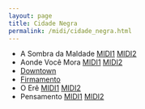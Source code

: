 ```yaml
---
layout: page
title: Cidade Negra
permalink: /midi/cidade_negra.html
---
```


* A Sombra da Maldade    [MIDI1](http://srv.victor3d.com.br/midi/A_sombra_da_maldade.mid) [MIDI2](http://srv.victor3d.com.br/midi/a_sombra_da_maldade2.mid)
* Aonde Você Mora    [MIDI1](http://srv.victor3d.com.br/midi/Aonde_voce_mora.mid) [MIDI2](http://srv.victor3d.com.br/midi/onde_voce_mora2.mid)
* [Downtown](http://srv.victor3d.com.br/midi/downtown.mid)
* [Firmamento](http://srv.victor3d.com.br/midi/firmam.mid)
* O Erê    [MIDI1](http://srv.victor3d.com.br/midi/O_Ere.mid) [MIDI2](http://srv.victor3d.com.br/midi/o_ere2.mid)
* Pensamento    [MIDI1](http://srv.victor3d.com.br/midi/Pensamento.mid) [MIDI2](http://srv.victor3d.com.br/midi/pensamento2.mid)
